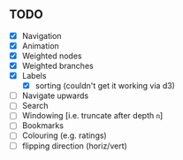## TODO

- [x] Navigation
- [x] Animation
- [x] Weighted nodes
- [x] Weighted branches
- [x] Labels
    - [x] sorting (couldn't get it working via d3)
- [ ] Navigate upwards
- [ ] Search
- [ ] Windowing [i.e. truncate after depth `n`]
- [ ] Bookmarks
- [ ] Colouring (e.g. ratings)
- [ ] flipping direction (horiz/vert)
